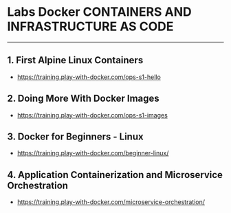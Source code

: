# Labs Docker CONTAINERS AND INFRASTRUCTURE AS CODE

-- -- -- -- -- -- -- -- -- -- -- -- -- -- -- -- -- -- 

## 1. First Alpine Linux Containers

*  https://training.play-with-docker.com/ops-s1-hello

  <!--  run a popular, free, lightweight container and explore the basics of how containers work, how the Docker Engine executes and isolates containers from each other -->

## 2. Doing More With Docker Images

* https://training.play-with-docker.com/ops-s1-images

  <!--  figure out how to create our own images, start with the simplest form of image creation, in which we simply commit one of our container instances as an image. Then explore a much more powerful and useful method for creating images: the Dockerfile. -->

## 3. Docker for Beginners - Linux

* https://training.play-with-docker.com/beginner-linux/

  <!--looks at some basic Docker commands and a simple build-ship-run workflow.-->

## 4. Application Containerization and Microservice Orchestration

* https://training.play-with-docker.com/microservice-orchestration/

  <!--learn about basic application containerization using Docker and running various components of an application as microservices.-->